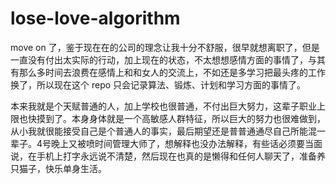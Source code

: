 # lose-love-algorithm

move on 了，鉴于现在在的公司的理念让我十分不舒服，很早就想离职了，但是一直没有付出太实际的行动，加上现在的状态，不太想想感情方面的事情了，与其有那么多时间去浪费在感情上和和女人的交流上，不如还是多学习把最头疼的工作换了，所以现在这个 repo 只会记录算法、锻炼、计划和学习方面的事情了。

本来我就是个天赋普通的人，加上学校也很普通，不付出巨大努力，这辈子职业上限也快摸到了。本身身体就是一个高敏感人群特征，所以巨大的努力也很难做到，从小我就很能接受自己是个普通人的事实，最后期望还是普普通通尽自己所能混一辈子。4号晚上又被喷时间管理大师了，想解释也没办法解释，有些话必须要当面说，在手机上打字永远说不清楚，然后现在也真的是懒得和任何人聊天了，准备养只猫子，快乐单身生活。
